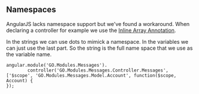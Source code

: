 Namespaces
----------

AngularJS lacks namespace support but we've found a workaround. When declaring a 
controller for example we use the [Inline Array Annotation](https://docs.angularjs.org/guide/di).

In the strings we can use dots to mimick a namespace. In the variables we can just use the last part.
So the string is the full name space that we use as the variable name.

`````````````````````````````````````````````````````````````````````````````````````````````````
angular.module('GO.Modules.Messages').
		controller('GO.Modules.Messages.Controller.Messages', ['$scope', 'GO.Modules.Messages.Model.Account', function($scope, Account) {
});

`````````````````````````````````````````````````````````````````````````````````````````````````
